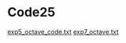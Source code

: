 # Code25
[exp5_octave_code.txt](https://github.com/Omkarmk25g/Code25/files/8568842/exp5_octave_code.txt)
[exp7_octave.txt](https://github.com/Omkarmk25g/Code25/files/8568847/exp7_octave.txt)
